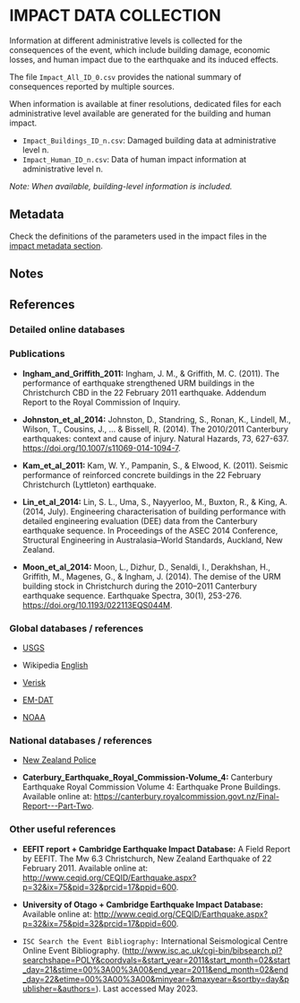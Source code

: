 # IMPACT DATA COLLECTION


Information at different administrative levels is collected for the consequences of the event, 
which include building damage, economic losses, and human impact due to the earthquake and its induced effects.

The file `Impact_All_ID_0.csv` provides the national summary of consequences reported by multiple sources.

When information is available at finer resolutions, dedicated files for each administrative level
available are generated for the building and human impact.

- `Impact_Buildings_ID_n.csv`: Damaged building data at administrative level n.
- `Impact_Human_ID_n.csv`: Data of human impact information at administrative level n.

_Note: When available, building-level information is included._


## Metadata

Check the definitions of the parameters used in the impact files in the [impact metadata section](https://gitlab.openquake.org/risk/ecd/-/blob/main/metadata.md#impact-data).


## Notes

## References

### Detailed online databases


### Publications

- **Ingham_and_Griffith_2011:** Ingham, J. M., & Griffith, M. C. (2011). The performance of earthquake strengthened URM buildings in the Christchurch CBD in the 22 February 2011 earthquake. Addendum Report to the Royal Commission of Inquiry.

- **Johnston_et_al_2014:** Johnston, D., Standring, S., Ronan, K., Lindell, M., Wilson, T., Cousins, J., ... & Bissell, R. (2014). The 2010/2011 Canterbury earthquakes: context and cause of injury. Natural Hazards, 73, 627-637. https://doi.org/10.1007/s11069-014-1094-7.

- **Kam_et_al_2011:** Kam, W. Y., Pampanin, S., & Elwood, K. (2011). Seismic performance of reinforced concrete buildings in the 22 February Christchurch (Lyttleton) earthquake.

- **Lin_et_al_2014:** Lin, S. L., Uma, S., Nayyerloo, M., Buxton, R., & King, A. (2014, July). Engineering characterisation of building performance with detailed engineering evaluation (DEE) data from the Canterbury earthquake sequence. In Proceedings of the ASEC 2014 Conference, Structural Engineering in Australasia–World Standards, Auckland, New Zealand.

- **Moon_et_al_2014:** Moon, L., Dizhur, D., Senaldi, I., Derakhshan, H., Griffith, M., Magenes, G., & Ingham, J. (2014). The demise of the URM building stock in Christchurch during the 2010–2011 Canterbury earthquake sequence. Earthquake Spectra, 30(1), 253-276. https://doi.org/10.1193/022113EQS044M.


### Global databases / references

- [USGS](https://earthquake.usgs.gov/earthquakes/eventpage/usp000huvq/executive)

- Wikipedia [English](https://en.wikipedia.org/wiki/2011_Christchurch_earthquake#cite_note-Rockfall-19)

- [Verisk](https://alert.air-worldwide.com/earthquake/2011/christchurch-february-2011-earthquake/update-1/)

- [EM-DAT](https://public.emdat.be)

- [NOAA](https://www.ngdc.noaa.gov/hazel/view/hazards/earthquake/event-more-info/9779)


### National databases / references

- [New Zealand Police](https://www.police.govt.nz/news/major-events/previous-major-events/christchurch-earthquake/list-deceased)

- **Caterbury_Earthquake_Royal_Commission-Volume_4:** Canterbury Earthquake Royal Commission Volume 4: Earthquake Prone Buildings. Available online at: https://canterbury.royalcommission.govt.nz/Final-Report---Part-Two.


### Other useful references

- **EEFIT report + Cambridge Earthquake Impact Database:** A Field Report by EEFIT. The Mw 6.3 Christchurch, New Zealand Earthquake of 22 February 2011. Available online at: http://www.ceqid.org/CEQID/Earthquake.aspx?p=32&ix=75&pid=32&prcid=17&ppid=600.

- **University of Otago + Cambridge Earthquake Impact Database:** Available online at: http://www.ceqid.org/CEQID/Earthquake.aspx?p=32&ix=75&pid=32&prcid=17&ppid=600. 

- `ISC Search the Event Bibliography:` International Seismological Centre Online Event Bibliography. (http://www.isc.ac.uk/cgi-bin/bibsearch.pl?searchshape=POLY&coordvals=&start_year=2011&start_month=02&start_day=21&stime=00%3A00%3A00&end_year=2011&end_month=02&end_day=22&etime=00%3A00%3A00&minyear=&maxyear=&sortby=day&publisher=&authors=). Last accessed May 2023.